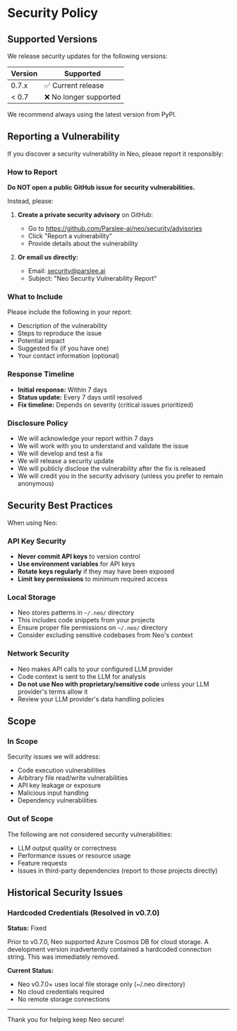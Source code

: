 # Security Policy

## Supported Versions

We release security updates for the following versions:

| Version | Supported          |
| ------- | ------------------ |
| 0.7.x   | ✅ Current release |
| < 0.7   | ❌ No longer supported |

We recommend always using the latest version from PyPI.

## Reporting a Vulnerability

If you discover a security vulnerability in Neo, please report it responsibly:

### How to Report

**Do NOT open a public GitHub issue for security vulnerabilities.**

Instead, please:

1. **Create a private security advisory** on GitHub:
   - Go to https://github.com/Parslee-ai/neo/security/advisories
   - Click "Report a vulnerability"
   - Provide details about the vulnerability

2. **Or email us directly:**
   - Email: security@parslee.ai
   - Subject: "Neo Security Vulnerability Report"

### What to Include

Please include the following in your report:

- Description of the vulnerability
- Steps to reproduce the issue
- Potential impact
- Suggested fix (if you have one)
- Your contact information (optional)

### Response Timeline

- **Initial response:** Within 7 days
- **Status update:** Every 7 days until resolved
- **Fix timeline:** Depends on severity (critical issues prioritized)

### Disclosure Policy

- We will acknowledge your report within 7 days
- We will work with you to understand and validate the issue
- We will develop and test a fix
- We will release a security update
- We will publicly disclose the vulnerability after the fix is released
- We will credit you in the security advisory (unless you prefer to remain anonymous)

## Security Best Practices

When using Neo:

### API Key Security

- **Never commit API keys** to version control
- **Use environment variables** for API keys
- **Rotate keys regularly** if they may have been exposed
- **Limit key permissions** to minimum required access

### Local Storage

- Neo stores patterns in `~/.neo/` directory
- This includes code snippets from your projects
- Ensure proper file permissions on `~/.neo/` directory
- Consider excluding sensitive codebases from Neo's context

### Network Security

- Neo makes API calls to your configured LLM provider
- Code context is sent to the LLM for analysis
- **Do not use Neo with proprietary/sensitive code** unless your LLM provider's terms allow it
- Review your LLM provider's data handling policies

## Scope

### In Scope

Security issues we will address:

- Code execution vulnerabilities
- Arbitrary file read/write vulnerabilities
- API key leakage or exposure
- Malicious input handling
- Dependency vulnerabilities

### Out of Scope

The following are not considered security vulnerabilities:

- LLM output quality or correctness
- Performance issues or resource usage
- Feature requests
- Issues in third-party dependencies (report to those projects directly)

## Historical Security Issues

### Hardcoded Credentials (Resolved in v0.7.0)

**Status:** Fixed

Prior to v0.7.0, Neo supported Azure Cosmos DB for cloud storage. A development version inadvertently contained a hardcoded connection string. This was immediately removed.

**Current Status:**
- Neo v0.7.0+ uses local file storage only (~/.neo directory)
- No cloud credentials required
- No remote storage connections

---

Thank you for helping keep Neo secure!
